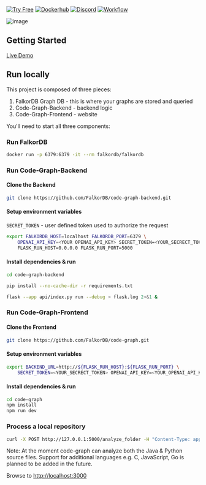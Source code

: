 [![Try Free](https://img.shields.io/badge/Try%20Free-FalkorDB%20Cloud-FF8101?labelColor=FDE900&link=https://app.falkordb.cloud)](https://app.falkordb.cloud)
[![Dockerhub](https://img.shields.io/docker/pulls/falkordb/falkordb?label=Docker)](https://hub.docker.com/r/falkordb/falkordb/)
[![Discord](https://img.shields.io/discord/1146782921294884966?style=flat-square)](https://discord.com/invite/6M4QwDXn2w)
[![Workflow](https://github.com/FalkorDB/code-graph/actions/workflows/nextjs.yml/badge.svg?branch=main)](https://github.com/FalkorDB/code-graph/actions/workflows/nextjs.yml)

![image](https://github.com/FalkorDB/code-graph/assets/753206/60f535ed-cf29-44b2-9005-721f11614803)

## Getting Started
[Live Demo](https://code-graph.falkordb.com/)

## Run locally
This project is composed of three pieces:

1. FalkorDB Graph DB - this is where your graphs are stored and queried
2. Code-Graph-Backend - backend logic
3. Code-Graph-Frontend - website

You'll need to start all three components:

### Run FalkorDB 

```bash
docker run -p 6379:6379 -it --rm falkordb/falkordb
```

### Run Code-Graph-Backend

#### Clone the Backend

```bash
git clone https://github.com/FalkorDB/code-graph-backend.git
```

#### Setup environment variables

`SECRET_TOKEN` - user defined token used to authorize the request

```bash
export FALKORDB_HOST=localhost FALKORDB_PORT=6379 \
    OPENAI_API_KEY=<YOUR OPENAI_API_KEY> SECRET_TOKEN=<YOUR_SECRECT_TOKEN> \
    FLASK_RUN_HOST=0.0.0.0 FLASK_RUN_PORT=5000
```

#### Install dependencies & run

```bash
cd code-graph-backend

pip install --no-cache-dir -r requirements.txt

flask --app api/index.py run --debug > flask.log 2>&1 &

```

### Run Code-Graph-Frontend

#### Clone the Frontend

```bash
git clone https://github.com/FalkorDB/code-graph.git
```

#### Setup environment variables

```bash
export BACKEND_URL=http://${FLASK_RUN_HOST}:${FLASK_RUN_PORT} \
    SECRET_TOKEN=<YOUR_SECRECT_TOKEN> OPENAI_API_KEY=<YOUR_OPENAI_API_KEY>
```

#### Install dependencies & run

```bash
cd code-graph
npm install
npm run dev
```

### Process a local repository
```bash
curl -X POST http://127.0.0.1:5000/analyze_folder -H "Content-Type: application/json" -d '{"path": "<PATH_TO_LOCAL_REPO>", "ignore": ["./.github", "./sbin", "./.git","./deps", "./bin", "./build"]}' -H "Authorization: <YOUR_SECRECT_TOKEN>"
```

Note: At the moment code-graph can analyze both the Java & Python source files.
Support for additional languages e.g. C, JavaScript, Go is planned to be added
in the future.

Browse to [http://localhost:3000](http://localhost:3000)
